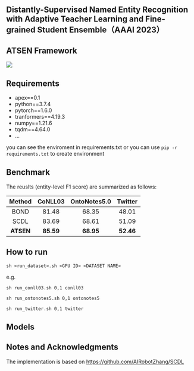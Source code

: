 ## Distantly-Supervised Named Entity Recognition with Adaptive Teacher Learning and  Fine-grained Student Ensemble（AAAI 2023）



## ATSEN Framework

![](https://github.com/zenhjunpro/ATSEN/blob/main/image/%E6%A1%86%E6%9E%B6.png)

## Requirements

- apex==0.1
- python==3.7.4
- pytorch==1.6.0
-  tranformers==4.19.3
- numpy==1.21.6
- tqdm==4.64.0
- ...

you can see the enviroment in requirements.txt or you can use `pip -r requirements.txt` to create environment

## Benchmark

The reuslts (entity-level F1 score) are summarized as follows:

|  Method   |  CoNLL03  | OntoNotes5.0 |  Twitter  |
| :-------: | :-------: | :----------: | :-------: |
|   BOND    |   81.48   |    68.35     |   48.01   |
|   SCDL    |   83.69   |    68.61     |   51.09   |
| **ATSEN** | **85.59** |  **68.95**   | **52.46** |

## How to run

```
sh <run_dataset>.sh <GPU ID> <DATASET NAME>
```

e.g.

```
sh run_conll03.sh 0,1 conll03
```

```
sh run_ontonotes5.sh 0,1 ontonotes5
```

```
sh run_twitter.sh 0,1 twitter
```

## Models



## Notes and Acknowledgments

The implementation is based on https://github.com/AIRobotZhang/SCDL
